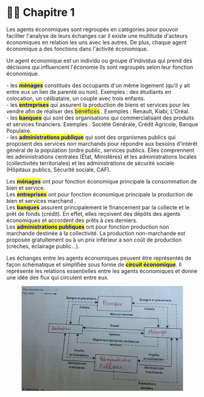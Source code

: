 # 👩🏫 Chapitre 1

Les agents économiques sont regroupés en catégories pour pouvoir faciliter l'analyse de leurs échanges car il existe une multitude d'acteurs économiques en relation les uns avec les autres. De plus, chaque agent économique a des fonctions dans l'activité économique.&#x20;

Un agent économique est un individu ou groupe d'individus qui prend des décisions qui influencent l'économie  Ils sont regroupés selon leur fonction économique.

\- les <mark style="color:blue;">**ménages**</mark> constitués des occupants d'un même logement (qu'il y ait entre eux un lien de parenté ou non). Exemples : des étudiants en colocation, un célibataire, un couple avec trois enfants.\
\- les <mark style="color:blue;">**entreprises**</mark> qui assurent la production de biens et services pour les vendre afin de réaliser des <mark style="color:blue;">bénéfices</mark> . Exemples : Renault, Kiabi, L'Oréal.\
\- les <mark style="color:blue;">**banques**</mark> qui sont des organisations qui commercialisant des produits et services financiers. Exemples : Société Générale, Crédit Agricole, Banque Populaire. \
\- les <mark style="color:blue;">**administrations publique**</mark> qui sont des organismes publics qui proposent des services non marchands pour répondre aux besoins d'intérêt général de la population (ordre public, services publics. Elles comprennent les administrations centrales (État, Ministères) et les administrations locales (collectivités territoriales) et les administrations de sécurité sociale (Hôpitaux publics, Sécurité sociale, CAF).&#x20;

Les <mark style="color:blue;">**ménages**</mark> ont pour fonction économique principale la consommation de bien et service.\
Les <mark style="color:blue;">**entreprises**</mark> ont pour fonction économique principale la production de bien et services marchand .\
Les <mark style="color:blue;">**banques**</mark> assurent principalement le financement par la collecte et le prêt de fonds (crédit). En effet, elles reçoivent des dépôts des agents économiques et accordent des prêts à ces derniers. \
Les <mark style="color:blue;">**administrations publiques**</mark> ont pour fonction production non marchande destinée à la collectivité. La production non-marchande est proposée gratuitement ou à un prix inférieur à son coût de production (crèches, éclairage public...).

Les échanges entre les agents économiques peuvent être représentés de façon schématique et simplifiée sous forme de <mark style="color:blue;">**circuit économique**</mark>. Il représente les relations essentielles entre les agents économiques et donne une idée des flux qui circulent entre eux.

<figure><img src="../../../.gitbook/assets/image.png" alt=""><figcaption></figcaption></figure>
